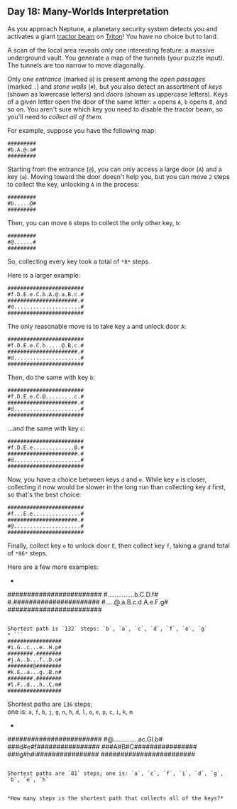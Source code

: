 Day 18: Many-Worlds Interpretation
----------------------------------

As you approach Neptune, a planetary security system detects you and activates a giant [tractor beam](https://en.wikipedia.org/wiki/Tractor_beam) on [Triton](https://en.wikipedia.org/wiki/Triton_(moon))! You have no choice but to land.


A scan of the local area reveals only one interesting feature: a massive underground vault. You generate a map of the tunnels (your puzzle input). The tunnels are too narrow to move diagonally.


Only one *entrance* (marked `@`) is present among the *open passages* (marked `.`) and *stone walls* (`#`), but you also detect an assortment of *keys* (shown as lowercase letters) and *doors* (shown as uppercase letters). Keys of a given letter open the door of the same letter: `a` opens `A`, `b` opens `B`, and so on. You aren't sure which key you need to disable the tractor beam, so you'll need to *collect all of them*.


For example, suppose you have the following map:



```
#########
#b.A.@.a#
#########

```

Starting from the entrance (`@`), you can only access a large door (`A`) and a key (`a`). Moving toward the door doesn't help you, but you can move `2` steps to collect the key, unlocking `A` in the process:



```
#########
#b.....@#
#########

```

Then, you can move `6` steps to collect the only other key, `b`:



```
#########
#@......#
#########

```

So, collecting every key took a total of `*8*` steps.


Here is a larger example:



```
########################
#f.D.E.e.C.b.A.@.a.B.c.#
######################.#
#d.....................#
########################

```

The only reasonable move is to take key `a` and unlock door `A`:



```
########################
#f.D.E.e.C.b.....@.B.c.#
######################.#
#d.....................#
########################

```

Then, do the same with key `b`:



```
########################
#f.D.E.e.C.@.........c.#
######################.#
#d.....................#
########################

```

...and the same with key `c`:



```
########################
#f.D.E.e.............@.#
######################.#
#d.....................#
########################

```

Now, you have a choice between keys `d` and `e`. While key `e` is closer, collecting it now would be slower in the long run than collecting key `d` first, so that's the best choice:



```
########################
#f...E.e...............#
######################.#
#@.....................#
########################

```

Finally, collect key `e` to unlock door `E`, then collect key `f`, taking a grand total of `*86*` steps.


Here are a few more examples:


* ```
########################
#...............b.C.D.f#
#.######################
#.....@.a.B.c.d.A.e.F.g#
########################

```

Shortest path is `132` steps: `b`, `a`, `c`, `d`, `f`, `e`, `g`
* ```
#################
#i.G..c...e..H.p#
########.########
#j.A..b...f..D.o#
########@########
#k.E..a...g..B.n#
########.########
#l.F..d...h..C.m#
#################

```

Shortest paths are `136` steps;  
one is: `a`, `f`, `b`, `j`, `g`, `n`, `h`, `d`, `l`, `o`, `e`, `p`, `c`, `i`, `k`, `m`
* ```
########################
#@..............ac.GI.b#
###d#e#f################
###A#B#C################
###g#h#i################
########################

```

Shortest paths are `81` steps; one is: `a`, `c`, `f`, `i`, `d`, `g`, `b`, `e`, `h`


*How many steps is the shortest path that collects all of the keys?*


